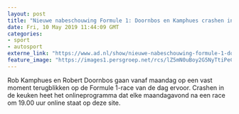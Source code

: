 ```yaml
---
layout: post
title: "Nieuwe nabeschouwing Formule 1: Doornbos en Kamphues crashen in de keuken"
date: Fri, 10 May 2019 11:44:09 GMT
categories: 
- sport 
- autosport 
externe_link: "https://www.ad.nl/show/nieuwe-nabeschouwing-formule-1-doornbos-en-kamphues-crashen-in-de-keuken~acb2ca6f/"
feature_image: "https://images1.persgroep.net/rcs/lZ5mN0uBoy2G5NyTtiPeCArp1LQ/diocontent/147829349/_fitwidth/400/?appId=21791a8992982cd8da851550a453bd7f&quality=0.7"
---
```


Rob Kamphues en Robert Doornbos gaan vanaf maandag op een vast moment terugblikken op de Formule 1-race van de dag ervoor. Crashen in de keuken heet het onlineprogramma dat elke maandagavond na een race om 19.00 uur online staat op deze site.
